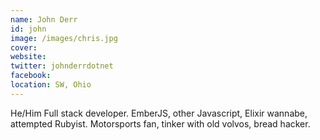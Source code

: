 ```yaml
---
name: John Derr
id: john
image: /images/chris.jpg
cover:
website:
twitter: johnderrdotnet
facebook:
location: SW, Ohio
---
```

He/Him Full stack developer. EmberJS, other Javascript, Elixir wannabe, attempted Rubyist.
Motorsports fan, tinker with old volvos, bread hacker.

